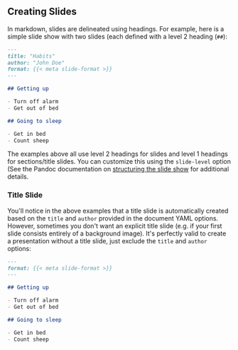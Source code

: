 ## Creating Slides

In markdown, slides are delineated using headings. For example, here is a simple slide show with two slides
(each defined with a level 2 heading (`##`):

``` {.markdown code-preview="examples/creating-slides-1.qmd"}
---
title: "Habits"
author: "John Doe"
format: {{< meta slide-format >}}
---

## Getting up

- Turn off alarm
- Get out of bed

## Going to sleep

- Get in bed
- Count sheep
```

The examples above all use level 2 headings for slides and level 1 headings for sections/title slides. You can
customize this using the `slide-level` option (See the Pandoc documentation on [structuring the slide
show](https://pandoc.org/MANUAL.html#structuring-the-slide-show) for additional details.

### Title Slide

You'll notice in the above examples that a title slide is automatically created based on the `title` and
`author` provided in the document YAML options. However, sometimes you don't want an explicit title slide
(e.g. if your first slide consists entirely of a background image). It's perfectly valid to create a
presentation without a title slide, just exclude the `title` and `author` options:

``` markdown
---
format: {{< meta slide-format >}}
---

## Getting up

- Turn off alarm
- Get out of bed

## Going to sleep

- Get in bed
- Count sheep
```
